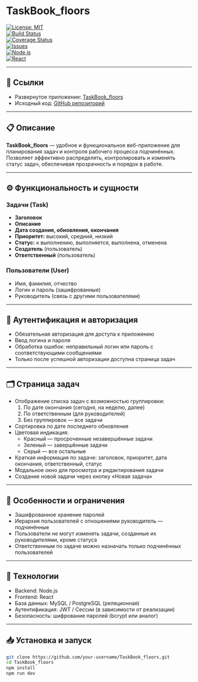 # TaskBook_floors

[![License: MIT](https://img.shields.io/badge/License-MIT-yellow.svg)](LICENSE)  
[![Build Status](https://img.shields.io/github/actions/workflow/status/your-username/TaskBook_floors/ci.yml?branch=main)](https://github.com/your-username/TaskBook_floors/actions)  
[![Coverage Status](https://coveralls.io/repos/github/your-username/TaskBook_floors/badge.svg?branch=main)](https://coveralls.io/github/your-username/TaskBook_floors?branch=main)  
[![Issues](https://img.shields.io/github/issues/your-username/TaskBook_floors.svg)](https://github.com/your-username/TaskBook_floors/issues)  
[![Node.js](https://img.shields.io/badge/Node.js-v18-green)](https://nodejs.org/)  
[![React](https://img.shields.io/badge/React-v18-blue)](https://reactjs.org/)

---

## 🔗 Ссылки

- Развернутое приложение: [TaskBook_floors](https://frontendtasks.vercel.app/tasks)  
- Исходный код: [GitHub репозиторий](https://github.com/your-username/TaskBook_floors)

---

## 📋 Описание

**TaskBook_floors** — удобное и функциональное веб-приложение для планирования задач и контроля рабочего процесса подчинённых. Позволяет эффективно распределять, контролировать и изменять статус задач, обеспечивая прозрачность и порядок в работе.

---

## ⚙️ Функциональность и сущности

### Задачи (Task)
- **Заголовок**  
- **Описание**  
- **Дата создания, обновления, окончания**  
- **Приоритет:** высокий, средний, низкий  
- **Статус:** к выполнению, выполняется, выполнена, отменена  
- **Создатель** (пользователь)  
- **Ответственный** (пользователь)

### Пользователи (User)
- Имя, фамилия, отчество  
- Логин и пароль (зашифрованные)  
- Руководитель (связь с другими пользователями)  

---

## 🔐 Аутентификация и авторизация

- Обязательная авторизация для доступа к приложению  
- Ввод логина и пароля  
- Обработка ошибок: неправильный логин или пароль с соответствующими сообщениями  
- Только после успешной авторизации доступна страница задач

---

## 🗂️ Страница задач

- Отображение списка задач с возможностью группировки:  
  1. По дате окончания (сегодня, на неделю, далее)  
  2. По ответственным (для руководителей)  
  3. Без группировок — все задачи  
- Сортировка по дате последнего обновления  
- Цветовая индикация:  
  - Красный — просроченные незавершённые задачи  
  - Зеленый — завершённые задачи  
  - Серый — все остальные  
- Краткая информация по задаче: заголовок, приоритет, дата окончания, ответственный, статус  
- Модальное окно для просмотра и редактирования задачи  
- Создание новой задачи через кнопку «Новая задача»

---

## 📝 Особенности и ограничения

- Зашифрованное хранение паролей  
- Иерархия пользователей с отношениями руководитель — подчинённые  
- Пользователи не могут изменять задачи, созданные их руководителями, кроме статуса  
- Ответственным по задаче можно назначать только подчинённых пользователей

---

## 🚀 Технологии

- Backend: Node.js  
- Frontend: React  
- База данных: MySQL / PostgreSQL (реляционная)  
- Аутентификация: JWT / Сессии (в зависимости от реализации)  
- Безопасность: шифрование паролей (bcrypt или аналог)

---

## 📥 Установка и запуск

```bash
git clone https://github.com/your-username/TaskBook_floors.git
cd TaskBook_floors
npm install
npm run dev
